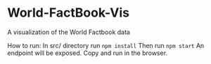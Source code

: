 # World-FactBook-Vis
A visualization of the World Factbook data


How to run:
In src/ directory run ```npm install```
Then run ```npm start```
An endpoint will be exposed. Copy and run in the browser. 
